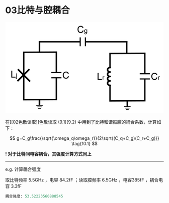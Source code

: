 # 03比特与腔耦合

![couple-q-lcr](image/couple-q-lcr.png)

在[[02色散读取]]色散读取 $(9.1)(9.2)$ 中用到了比特和谐振腔的耦合系数，计算如下：

$$
g=C_g\frac{\sqrt{\omega_q\omega_r}}{2\sqrt{(C_q+C_g)(C_r+C_g)}}
\tag{10.1}
$$

__! 对于比特间电容耦合，其强度计算方式同上__

---

e.g. 计算耦合强度

取比特频率 5.5GHz ，电容 84.2fF ；读取腔频率 6.5GHz ，电容385fF ，耦合电容 3.3fF

```python
耦合强度: 53.52223560888545
```
